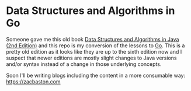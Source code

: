 # Data Structures and Algorithms in Go

Someone gave me this old book [Data Structures and Algorithms in Java (2nd Edition)](https://www.amazon.com/Data-Structures-Algorithms-Java-2nd/dp/0672324539) and this repo is my conversion of the lessons to [Go](https://golang.org/). This is a pretty old edition as it looks like they are up to the sixth edition now and I suspect that newer editions are mostly slight changes to Java versions and/or syntax instead of a change in those underlying concepts.

Soon I'll be writing blogs including the content in a more consumable way: https://zacbaston.com
